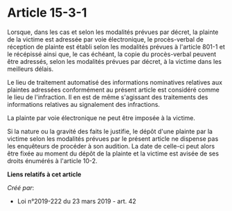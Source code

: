 # Article 15-3-1

Lorsque, dans les cas et selon les modalités prévues par décret, la plainte de la victime est adressée par voie électronique,
le procès-verbal de réception de plainte est établi selon les modalités prévues à l'article 801-1 et le récépissé ainsi que,
le cas échéant, la copie du procès-verbal peuvent être adressés, selon les modalités prévues par décret, à la victime dans
les meilleurs délais.

Le lieu de traitement automatisé des informations nominatives relatives aux plaintes adressées conformément au présent
article est considéré comme le lieu de l'infraction. Il en est de même s'agissant des traitements des informations relatives
au signalement des infractions.

La plainte par voie électronique ne peut être imposée à la victime.

Si la nature ou la gravité des faits le justifie, le dépôt d'une plainte par la victime selon les modalités prévues par le
présent article ne dispense pas les enquêteurs de procéder à son audition. La date de celle-ci peut alors être fixée au
moment du dépôt de la plainte et la victime est avisée de ses droits énumérés à l'article 10-2.

**Liens relatifs à cet article**

_Créé par_:

  - Loi n°2019-222 du 23 mars 2019 - art. 42
